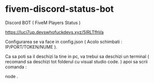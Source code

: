 # fivem-discord-status-bot
Discord BOT ( FiveM Players Status )


https://luci7up.devswhofuckdevs.xyz/5lRLTfhVa

Configurarea se va face in config.json ( Acolo schimbati : IP/PORT/TOKEN/NUME ).

Ca sa poti sa il deschizi la tine in pc, va trebui sa deschizi un terminal ( recomand sa deschizi tot folderul cu visual studio code. ) apoi sa scrii comanda : 

node .
